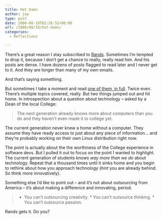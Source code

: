 ```yaml
---
title: Hot Damn
author: jay
type: post
date: 2006-08-18T02:26:52+00:00
url: /2006/08/18/hot-damn/
categories:
  - Reflections

---
```

There’s a great reason I stay subscribed to [Rands][1]. Sometimes I’m tempted to drop it, because I don’t get a chance to really, really read him. And his posts are dense. I have dozens of posts flagged to read later and I never get to it. And they are longer than many of my own emails.

And that’s saying something.

But sometimes I take a moment and read [one of them, in full][2]. Twice even. There’s multiple topics covered, really. But two things jumped out and hit home. In introspection about a question about technology &#8211; asked by a Dean of the local College:

> The next generation already knows more about computers than you do and they haven’t even made it to college yet.

The current generation never knew a home without a computer. They assume they have ready access to just about any piece of information… and they’re probably working on their own Linux distribution right now.

The point is actually about the the worthiness of the College experience in software devs. But I pulled it out to focus on the point I wanted to highlight. The current generation of students _knows way more than we do_ about technology. Repeat that a thousand times until it sinks home and you begin to rethink about how you approach technology (_hint_ you are already behind. So think more innovatively).

Something else I’d like to point out &#8211; and it’s not about outsourcing from America &#8211; it’s about making a difference and innovating, period.

>   * You can’t outsourcing creativity. \* You can’t outsource thinking. \* You can’t outsource passion.

Rands gets it. Do you?

 [1]: http://www.randsinrepose.com/
 [2]: http://www.randsinrepose.com/archives/2006/08/17/joe.html